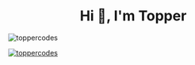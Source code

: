 <h1 align="center">Hi 👋, I'm Topper</h1>

<p align="left"> <img src="https://komarev.com/ghpvc/?username=toppercodes&label=Profile%20views&color=0e75b6&style=flat" alt="toppercodes" /> </p>

<p align="left"> <a href="https://github.com/ryo-ma/github-profile-trophy"><img src="https://github-profile-trophy.vercel.app/?username=toppercodes" alt="toppercodes" /></a> </p>
